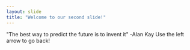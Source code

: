 ```yaml
---
layout: slide
title: "Welcome to our second slide!"
---
```

"The best way to predict the future is to invent it" -Alan Kay
Use the left arrow to go back!
